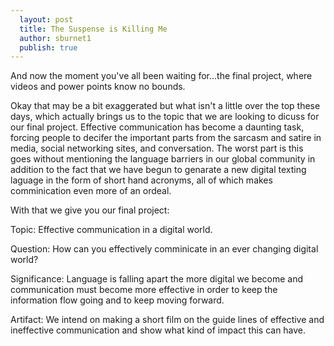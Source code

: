 ```yaml
---
  layout: post
  title: The Suspense is Killing Me
  author: sburnet1
  publish: true
---
```


And now the moment you've all been waiting for...the final project, where videos and power points know no bounds.

Okay that may be a bit exaggerated but what isn't a little over the top these days, which actually brings us to the topic that we are looking to dicuss for our final project. Effective communication has become a daunting task, forcing people to decifer the important parts from the sarcasm and satire in media, social networking sites, and conversation.  The worst part is this goes without mentioning the language barriers in our global community in addition to the fact that we have begun to genarate a new digital texting laguage in the form of short hand acronyms, all of which makes comminication even more of an ordeal.  

With that we give you our final project:

Topic:
Effective communication in a digital world.

Question:
How can you effectively comminicate in an ever changing digital world?

Significance:
Language is falling apart the more digital we become and communication must become more effective in order to keep the information flow going and to keep moving forward.

Artifact:
We intend on making a short film on the guide lines of effective and ineffective communication and show what kind of impact this can have.


